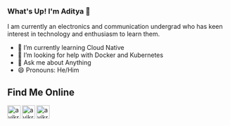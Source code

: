 ### What's Up! I'm Aditya 👋
I am currently an electronics and communication undergrad who has keen interest in technology and enthusiasm to learn them.
- 🌱 I’m currently learning Cloud Native
- 🤔 I’m looking for help with Docker and Kubernetes
- 💬 Ask me about Anything
- 😄 Pronouns: He/Him

## Find Me  Online

[<img align="left" alt="avikram553 | LinkedIn" width="30px" src="https://cdn.jsdelivr.net/npm/simple-icons@v3/icons/linkedin.svg" />][linkedin]
[<img align="left" alt="avikram553 | Instagram" width="30px" src="https://cdn.jsdelivr.net/npm/simple-icons@v3/icons/instagram.svg" />][instagram]
[<img align="left" alt="avikram553 | Instagram" width="30px" src="https://cdn.jsdelivr.net/npm/simple-icons@v3/icons/codechef.svg" />][Codechef]


[instagram]: https://instagram.com/avikram553
[linkedin]: https://www.linkedin.com/in/avikram553
[Codechef]: https://www.codechef.com/avikram553
<!--
**avikram553/avikram553** is a ✨ _special_ ✨ repository because its `README.md` (this file) appears on your GitHub profile.

Here are some ideas to get you started:



-->
